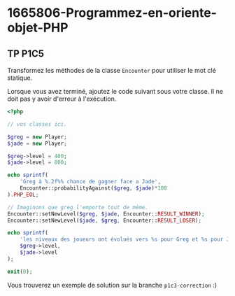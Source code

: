 # 1665806-Programmez-en-oriente-objet-PHP

## TP P1C5

Transformez les méthodes de la classe `Encounter` pour utiliser le mot clé statique.

Lorsque vous avez terminé, ajoutez le code suivant sous votre classe.
Il ne doit pas y avoir d'erreur à l'exécution.

```php
<?php

// vos classes ici.

$greg = new Player;
$jade = new Player;

$greg->level = 400;
$jade->level = 800;

echo sprintf(
	'Greg à %.2f%% chance de gagner face a Jade', 
	Encounter::probabilityAgainst($greg, $jade)*100
).PHP_EOL;

// Imaginons que greg l'emporte tout de même.
Encounter::setNewLevel($greg, $jade, Encounter::RESULT_WINNER);
Encounter::setNewLevel($jade, $greg, Encounter::RESULT_LOSER);

echo sprintf(
	'les niveaux des joueurs ont évolués vers %s pour Greg et %s pour Jade', 
	$greg->level,
	$jade->level
);

exit(0);
```

Vous trouverez un exemple de solution sur la branche `p1c3-correction` :)
